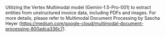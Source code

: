 Utilizing the Vertex Multimodal model (Gemini-1.5-Pro-001) to extract entities from unstructured invoice data, including PDFs and images. 
For more details, please refer to Multimodal Document Processing by Sascha Heyer (https://medium.com/google-cloud/multimodal-document-processing-800adca336c7).
